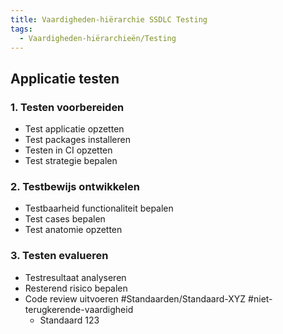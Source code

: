 ```yaml
---
title: Vaardigheden-hiërarchie SSDLC Testing
tags:
  - Vaardigheden-hiërarchieën/Testing
---
```

## Applicatie testen

### 1. Testen voorbereiden
- Test applicatie opzetten
- Test packages installeren
- Testen in CI opzetten
- Test strategie bepalen

### 2. Testbewijs ontwikkelen
- Testbaarheid functionaliteit bepalen
- Test cases bepalen
- Test anatomie opzetten

### 3. Testen evalueren
- Testresultaat analyseren
- Resterend risico bepalen
- Code review uitvoeren #Standaarden/Standaard-XYZ #niet-terugkerende-vaardigheid
	- Standaard 123